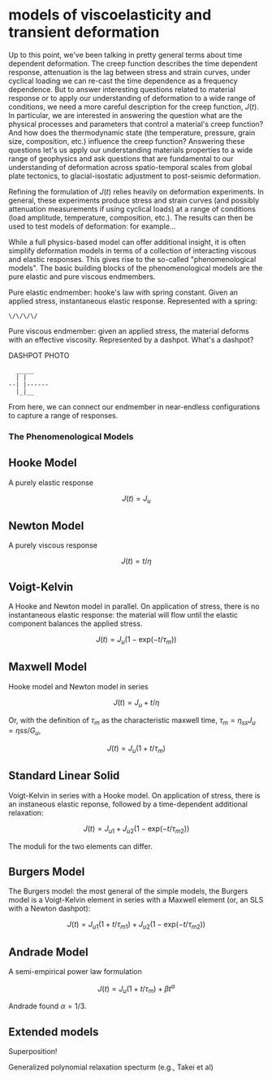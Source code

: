 # models of viscoelasticity and transient deformation

Up to this point, we've been talking in pretty general terms about time dependent deformation. The creep function describes the time dependent response, attenuation is the lag between stress and strain curves, under cyclical loading we can re-cast the time dependence as a frequency dependence. But to answer interesting questions related to material response or to apply our understanding of deformation to a wide range of conditions, we need a more careful description for the creep function, $J(t)$. In particular, we are interested in answering the question what are the physical processes and parameters that control a material's creep function? And how does the thermodynamic state (the temperature, pressure, grain size, composition, etc.) influence the creep function? Answering these questions let's us apply our understanding materials properties to a wide range of geophysics and ask questions that are fundamental to our understanding of deformation across spatio-temporal scales from global plate tectonics, to glacial-isostatic adjustment to post-seismic deformation.

Refining the formulation of $J(t)$ relies heavily on deformation experiments. In general, these experiments produce stress and strain curves (and possibly attenuation measurements if using cyclical loads) at a range of conditions (load amplitude, temperature, composition, etc.). The results can then be used to test models of deformation: for example...

While a full physics-based model can offer additional insight, it is often simplify deformation models in terms of a collection of interacting viscous and elastic responses. This gives rise to the so-called "phenomenological models". The basic building blocks of the phenomenological models are the pure elastic and pure viscous endmembers.



Pure elastic endmember: hooke's law with spring constant. Given an applied stress, instantaneous elastic response. Represented with a spring:


```
\/\/\/\/
```

Pure viscous endmember: given an applied stress, the material deforms with an effective viscosity. Represented by a dashpot. What's a dashpot?

DASHPOT PHOTO

```
  _____
  | |
--| |------
  |_|__
```

From here, we can connect our endmember in near-endless configurations to capture a range of responses.

### The Phenomenological Models

## Hooke Model

A purely elastic response

$$
J(t) = J_u
$$

## Newton Model

A purely viscous response

$$
J(t) = t / \eta
$$

## Voigt-Kelvin

A Hooke and Newton model in parallel. On application of stress, there is no instantaneous elastic response: the material will flow until the elastic component balances the applied stress.

$$
J(t) = J_u (1 - \mathrm{exp}(- t / \tau_m))
$$

## Maxwell Model

Hooke model and Newton model in series

$$
J(t) = J_u + t / \eta
$$

Or, with the definition of $\tau_m$ as the characteristic maxwell time, $\tau_m = \eta_{ss} J_u = \eta{ss} / G_u$,

$$
J(t) = J_u (1 + t / \tau_m)
$$

## Standard Linear Solid

Voigt-Kelvin in series with a Hooke model. On application of stress, there is an instaneous elastic reponse, followed by a time-dependent additional relaxation:

$$
J(t) = J_{u1} + J_{u2} (1 - \mathrm{exp}(-t/\tau_{m2}))
$$

The moduli for the two elements can differ.

## Burgers Model

The Burgers model: the most general of the simple models, the Burgers model is a Voigt-Kelvin element in series with a  Maxwell element (or, an SLS with a Newton dashpot):

$$
J(t) = J_{u1} (1 + t/\tau_{m1}) + J_{u2} (1 - \mathrm{exp}(-t/\tau_{m2}))
$$


## Andrade Model

A semi-empirical power law formulation

$$
J(t) = J_u (1 + t/\tau_m) + \beta t^\alpha
$$

Andrade found $\alpha = 1 / 3$.

## Extended models

Superposition!

Generalized polynomial relaxation specturm (e.g., Takei et al)
